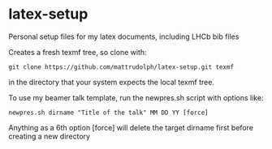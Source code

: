 # latex-setup
Personal setup files for my latex documents, including LHCb bib files

Creates a fresh texmf tree, so clone with:

    git clone https://github.com/mattrudolph/latex-setup.git texmf

in the directory that your system expects the local texmf tree.

To use my beamer talk template, run the newpres.sh script with options like:

    newpres.sh dirname "Title of the talk" MM DD YY [force]
    
Anything as a 6th option [force] will delete the target dirname first before creating a new directory